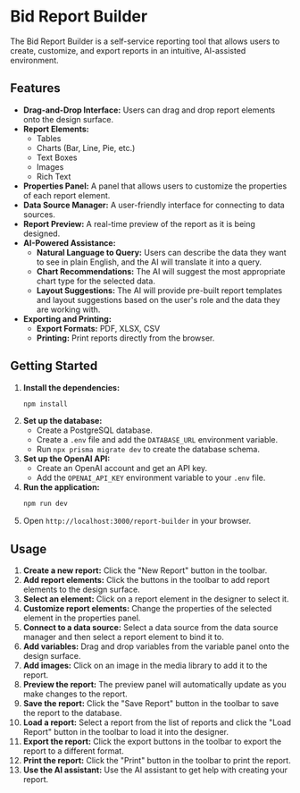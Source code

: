 # Bid Report Builder

The Bid Report Builder is a self-service reporting tool that allows users to create, customize, and export reports in an intuitive, AI-assisted environment.

## Features

*   **Drag-and-Drop Interface:** Users can drag and drop report elements onto the design surface.
*   **Report Elements:**
    *   Tables
    *   Charts (Bar, Line, Pie, etc.)
    *   Text Boxes
    *   Images
    *   Rich Text
*   **Properties Panel:** A panel that allows users to customize the properties of each report element.
*   **Data Source Manager:** A user-friendly interface for connecting to data sources.
*   **Report Preview:** A real-time preview of the report as it is being designed.
*   **AI-Powered Assistance:**
    *   **Natural Language to Query:** Users can describe the data they want to see in plain English, and the AI will translate it into a query.
    *   **Chart Recommendations:** The AI will suggest the most appropriate chart type for the selected data.
    *   **Layout Suggestions:** The AI will provide pre-built report templates and layout suggestions based on the user's role and the data they are working with.
*   **Exporting and Printing:**
    *   **Export Formats:** PDF, XLSX, CSV
    *   **Printing:** Print reports directly from the browser.

## Getting Started

1.  **Install the dependencies:**
    ```bash
    npm install
    ```
2.  **Set up the database:**
    *   Create a PostgreSQL database.
    *   Create a `.env` file and add the `DATABASE_URL` environment variable.
    *   Run `npx prisma migrate dev` to create the database schema.
3.  **Set up the OpenAI API:**
    *   Create an OpenAI account and get an API key.
    *   Add the `OPENAI_API_KEY` environment variable to your `.env` file.
4.  **Run the application:**
    ```bash
    npm run dev
    ```
5.  Open `http://localhost:3000/report-builder` in your browser.

## Usage

1.  **Create a new report:** Click the "New Report" button in the toolbar.
2.  **Add report elements:** Click the buttons in the toolbar to add report elements to the design surface.
3.  **Select an element:** Click on a report element in the designer to select it.
4.  **Customize report elements:** Change the properties of the selected element in the properties panel.
5.  **Connect to a data source:** Select a data source from the data source manager and then select a report element to bind it to.
6.  **Add variables:** Drag and drop variables from the variable panel onto the design surface.
7.  **Add images:** Click on an image in the media library to add it to the report.
8.  **Preview the report:** The preview panel will automatically update as you make changes to the report.
9.  **Save the report:** Click the "Save Report" button in the toolbar to save the report to the database.
10. **Load a report:** Select a report from the list of reports and click the "Load Report" button in the toolbar to load it into the designer.
11. **Export the report:** Click the export buttons in the toolbar to export the report to a different format.
12. **Print the report:** Click the "Print" button in the toolbar to print the report.
13. **Use the AI assistant:** Use the AI assistant to get help with creating your report.

